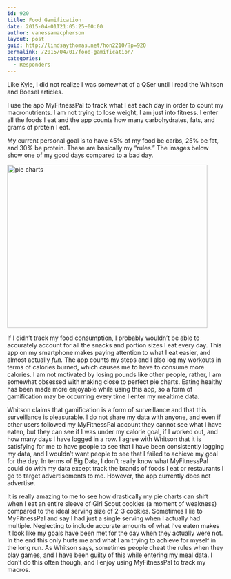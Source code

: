 ```yaml
---
id: 920
title: Food Gamification
date: 2015-04-01T21:05:25+00:00
author: vanessamacpherson
layout: post
guid: http://lindsaythomas.net/hon2210/?p=920
permalink: /2015/04/01/food-gamification/
categories:
  - Responders
---
```

Like Kyle, I did not realize I was somewhat of a QSer until I read the Whitson and Boesel articles.

I use the app MyFitnessPal to track what I eat each day in order to count my macronutrients. I am not trying to lose weight, I am just into fitness. I enter all the foods I eat and the app counts how many carbohydrates, fats, and grams of protein I eat.

My current personal goal is to have 45% of my food be carbs, 25% be fat, and 30% be protein. These are basically my “rules.” The images below show one of my good days compared to a bad day.

[<img class="alignnone  wp-image-921" src="http://lindsaythomas.net/hon2210/wp-content/uploads/sites/7/2015/04/pie-charts-300x245.png" alt="pie charts" width="464" height="379" srcset="http://lindsaythomas.net/hon2210/wp-content/uploads/sites/7/2015/04/pie-charts-300x245.png 300w, http://lindsaythomas.net/hon2210/wp-content/uploads/sites/7/2015/04/pie-charts-100x82.png 100w, http://lindsaythomas.net/hon2210/wp-content/uploads/sites/7/2015/04/pie-charts-150x122.png 150w, http://lindsaythomas.net/hon2210/wp-content/uploads/sites/7/2015/04/pie-charts-200x163.png 200w, http://lindsaythomas.net/hon2210/wp-content/uploads/sites/7/2015/04/pie-charts-450x367.png 450w, http://lindsaythomas.net/hon2210/wp-content/uploads/sites/7/2015/04/pie-charts.png 477w" sizes="(max-width: 464px) 100vw, 464px" />](http://lindsaythomas.net/hon2210/wp-content/uploads/sites/7/2015/04/pie-charts.png)

If I didn’t track my food consumption, I probably wouldn’t be able to accurately account for all the snacks and portion sizes I eat every day. This app on my smartphone makes paying attention to what I eat easier, and almost actually _fun._ The app counts my steps and I also log my workouts in terms of calories burned, which causes me to have to consume more calories. I am not motivated by losing pounds like other people, rather, I am somewhat obsessed with making close to perfect pie charts. Eating healthy has been made more enjoyable while using this app, so a form of gamification may be occurring every time I enter my mealtime data.

Whitson claims that gamification is a form of surveillance and that this surveillance is pleasurable. I do not share my data with anyone, and even if other users followed my MyFitnessPal account they cannot see what I have eaten, but they can see if I was under my calorie goal, if I worked out, and how many days I have logged in a row. I agree with Whitson that it is satisfying for me to have people to see that I have been consistently logging my data, and I wouldn’t want people to see that I failed to achieve my goal for the day. In terms of Big Data, I don’t really know what MyFitnessPal could do with my data except track the brands of foods I eat or restaurants I go to target advertisements to me. However, the app currently does not advertise.

It is really amazing to me to see how drastically my pie charts can shift when I eat an entire sleeve of Girl Scout cookies (a moment of weakness) compared to the ideal serving size of 2-3 cookies. Sometimes I lie to MyFitnessPal and say I had just a single serving when I actually had multiple. Neglecting to include accurate amounts of what I’ve eaten makes it look like my goals have been met for the day when they actually were not. In the end this only hurts me and what I am trying to achieve for myself in the long run. As Whitson says, sometimes people cheat the rules when they play games, and I have been guilty of this while entering my meal data. I don’t do this often though, and I enjoy using MyFitnessPal to track my macros.

&nbsp;